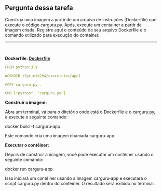 ## Pergunta dessa tarefa
Construa uma imagem a partir de um arquivo de instruções (Dockerfile) que execute o código carguru.py. Após, execute um container a partir da imagem criada.
Registre aqui o conteúdo de seu arquivo Dockerfile e o comando utilizado para execução do container.

---

<br>

**Dockerfile: [Dockerfile](app1/Dockerfile)**

``` Yaml
FROM python:3.9

WORKDIR /Sprint%204/exercicios/app1

COPY carguru.py .

CMD ["python", "carguru.py"]
```

**Construir a imagem:**  

Abra um terminal, vá para o diretório onde está o Dockerfile e o carguru.py, e execute o seguinte comando:

docker build -t carguru-app .  

Este comando cria uma imagem chamada carguru-app.

**Executar o contêiner:**  

Depois de construir a imagem, você pode executar um contêiner usando o seguinte comando:

docker run carguru-app

Isso iniciará um contêiner usando a imagem carguru-app e executará o script carguru.py dentro do contêiner. O resultado será exibido no terminal.
